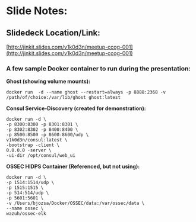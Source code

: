 # Slide Notes:

## Slidedeck Location/Link:
[http://jinkit.slides.com/v1k0d3n/meetup-ccog-001](http://jinkit.slides.com/v1k0d3n/meetup-ccog-001)

### A few sample Docker container to run during the presentation:
**Ghost (showing volume mounts):**
```
docker run  -d --name ghost --restart=always -p 8888:2368 -v /path/of/choice:/var/lib/ghost ghost:latest
```



**Consul Service-Discovery (created for demonstration):**
```
docker run -d \
-p 8300:8300 -p 8301:8301 \
-p 8302:8302 -p 8400:8400 \
-p 8500:8500 -p 8600:8600/udp \
v1k0d3n/consul:latest \
-bootstrap -client \
0.0.0.0 -server \
-ui-dir /opt/consul/web_ui
```

**OSSEC HIDPS Container (Referenced, but not using):**
```
docker run -d \
-p 1514:1514/udp \
-p 1515:1515 \
-p 514:514/udp \
-p 5601:5601 \
-v /Users/bjozsa/Docker/OSSEC/data:/var/ossec/data \
--name ossec \
wazuh/ossec-elk
```
